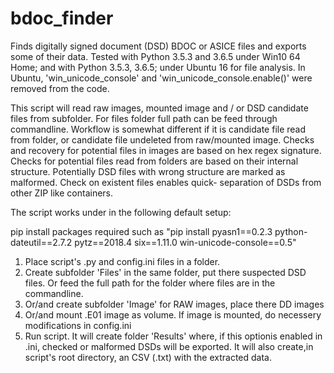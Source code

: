 # bdoc_finder
Finds digitally signed document (DSD) BDOC or ASICE files and exports some of their data. 
Tested with Python 3.5.3 and 3.6.5 under Win10 64 Home; and with Python 3.5.3, 3.6.5; under Ubuntu 16 for file analysis.
In Ubuntu, 'win_unicode_console' and 'win_unicode_console.enable()' were removed from the code.

This script will read raw images, mounted image and / or DSD candidate files from subfolder.
For files folder full path can be feed through commandline.
Workflow is somewhat different if it is candidate file read from folder, or candidate file
undeleted from raw/mounted image. Checks and recovery for potential files in images are 
based on hex regex signature. Checks for potential files read from folders are based on their internal structure.
Potentially DSD files with wrong structure are marked as malformed. Check on existent files enables quick-
separation of DSDs from other ZIP like containers.

The script works under in the following default setup:

pip install packages required such as 
"pip install pyasn1==0.2.3 python-dateutil==2.7.2 pytz==2018.4 six==1.11.0 win-unicode-console==0.5"

1. Place script's .py and config.ini files in a folder. 
2. Create subfolder 'Files' in the same folder, put there suspected DSD files.
Or feed the full path for the folder where files are in the commandline.
3. Or/and create subfolder 'Image' for RAW images, place there DD images
4. Or/and mount .E01 image as volume. If image is mounted, do necessery modifications in config.ini
5. Run script. It will create folder 'Results' where, if this optionis enabled in .ini, checked
or malformed DSDs will be exported. It will also create,in script's root directory, an CSV (.txt)
with the extracted data.

